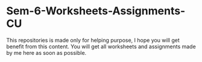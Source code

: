 # Sem-6-Worksheets-Assignments-CU
This repositories is made only for helping purpose, I hope you will get benefit from this content.
You will get all worksheets and assignments made by me here as soon as possible.
